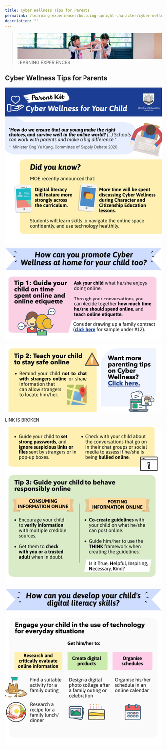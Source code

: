 ```yaml
---
title: Cyber Wellness Tips for Parents
permalink: /learning-experiences/building-upright-character/cyber-wellness-tips-for-parents/
description: ""
---
```

>![](/images/Learning%20Experiences/learning-experiences_banner.jpg)
>LEARNING EXPERIENCES

## Cyber Wellness Tips for Parents


![](/images/Learning%20Experiences/Cyber%20Wellness%201.jpg)

<p><a href="/files/Safe%20and%20Smart%20Online%20Parent%20Guide.pdf">
<img src="/images/Learning%20Experiences/Cyber%20Wellness%202.jpg">
</a></p>


<p><a href="https://ictconnection.moe.edu.sg/cyber-wellness/for-parents">
<img src="/images/Learning%20Experiences/Cyber%20Wellness%203.jpg">
</a></p>
LINK IS BROKEN


![](/images/Learning%20Experiences/Cyber%20Wellness%204.jpg)

![](/images/Learning%20Experiences/Cyber%20Wellness%205.jpg)